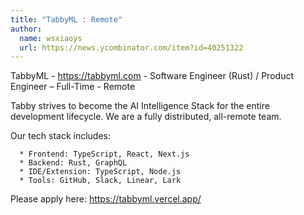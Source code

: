 ```yaml
---
title: "TabbyML : Remote"
author:
  name: wsxiaoys
  url: https://news.ycombinator.com/item?id=40251322
---
```

TabbyML - <a href="https:&#x2F;&#x2F;tabbyml.com" rel="nofollow">https:&#x2F;&#x2F;tabbyml.com</a> - Software Engineer (Rust) &#x2F; Product Engineer – Full-Time - Remote

Tabby strives to become the AI Intelligence Stack for the entire development lifecycle. We are a fully distributed, all-remote team.

Our tech stack includes:

<pre><code>  * Frontend: TypeScript, React, Next.js
  * Backend: Rust, GraphQL
  * IDE&#x2F;Extension: TypeScript, Node.js
  * Tools: GitHub, Slack, Linear, Lark
</code></pre>
Please apply here: <a href="https:&#x2F;&#x2F;tabbyml.vercel.app&#x2F;" rel="nofollow">https:&#x2F;&#x2F;tabbyml.vercel.app&#x2F;</a>
